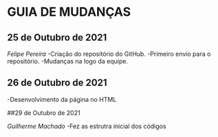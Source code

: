 # GUIA DE MUDANÇAS

## 25 de Outubro de 2021

_Felipe Pereira_
-Criação do repositório do GitHub.
-Primeiro envio para o repositório.
-Mudanças na logo da equipe.

## 26 de Outubro de 2021

-Desenvolvimento da página no HTML

##29 de Outubro de 2021

_Guilherme Machado_
-Fez as estrutra inicial dos códigos
 
 

